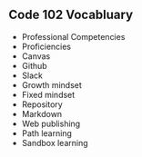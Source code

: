 ## Code 102 Vocabluary

- Professional Competencies
- Proficiencies
- Canvas
- Github
- Slack
- Growth mindset
- Fixed mindset
- Repository
- Markdown
- Web publishing
- Path learning
- Sandbox learning
